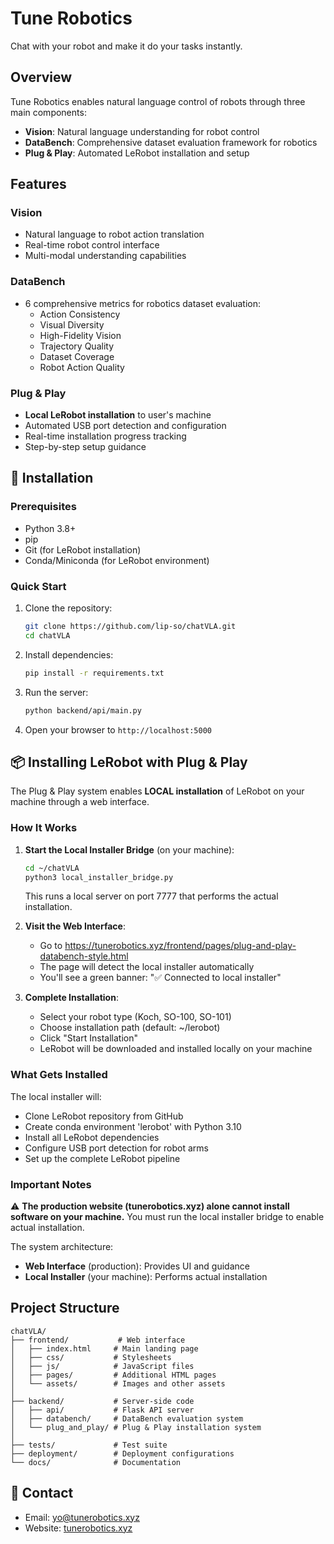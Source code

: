 # Tune Robotics

Chat with your robot and make it do your tasks instantly.

## Overview

Tune Robotics enables natural language control of robots through three main components:

- **Vision**: Natural language understanding for robot control
- **DataBench**: Comprehensive dataset evaluation framework for robotics
- **Plug & Play**: Automated LeRobot installation and setup

## Features

### Vision
- Natural language to robot action translation
- Real-time robot control interface
- Multi-modal understanding capabilities

### DataBench
- 6 comprehensive metrics for robotics dataset evaluation:
  - Action Consistency
  - Visual Diversity
  - High-Fidelity Vision
  - Trajectory Quality
  - Dataset Coverage
  - Robot Action Quality

### Plug & Play
- **Local LeRobot installation** to user's machine
- Automated USB port detection and configuration
- Real-time installation progress tracking
- Step-by-step setup guidance

## 🚀 Installation

### Prerequisites
- Python 3.8+
- pip
- Git (for LeRobot installation)
- Conda/Miniconda (for LeRobot environment)

### Quick Start

1. Clone the repository:
   ```bash
   git clone https://github.com/lip-so/chatVLA.git
   cd chatVLA
   ```

2. Install dependencies:
   ```bash
   pip install -r requirements.txt
   ```

3. Run the server:
   ```bash
   python backend/api/main.py
   ```

4. Open your browser to `http://localhost:5000`

## 📦 Installing LeRobot with Plug & Play

The Plug & Play system enables **LOCAL installation** of LeRobot on your machine through a web interface.

### How It Works

1. **Start the Local Installer Bridge** (on your machine):
   ```bash
   cd ~/chatVLA
   python3 local_installer_bridge.py
   ```
   This runs a local server on port 7777 that performs the actual installation.

2. **Visit the Web Interface**:
   - Go to https://tunerobotics.xyz/frontend/pages/plug-and-play-databench-style.html
   - The page will detect the local installer automatically
   - You'll see a green banner: "✅ Connected to local installer"

3. **Complete Installation**:
   - Select your robot type (Koch, SO-100, SO-101)
   - Choose installation path (default: ~/lerobot)
   - Click "Start Installation"
   - LeRobot will be downloaded and installed locally on your machine

### What Gets Installed

The local installer will:
- Clone LeRobot repository from GitHub
- Create conda environment 'lerobot' with Python 3.10
- Install all LeRobot dependencies
- Configure USB port detection for robot arms
- Set up the complete LeRobot pipeline

### Important Notes

⚠️ **The production website (tunerobotics.xyz) alone cannot install software on your machine.** You must run the local installer bridge to enable actual installation.

The system architecture:
- **Web Interface** (production): Provides UI and guidance
- **Local Installer** (your machine): Performs actual installation

## Project Structure

```
chatVLA/
├── frontend/           # Web interface
│   ├── index.html     # Main landing page
│   ├── css/           # Stylesheets
│   ├── js/            # JavaScript files
│   ├── pages/         # Additional HTML pages
│   └── assets/        # Images and other assets
│
├── backend/           # Server-side code
│   ├── api/           # Flask API server
│   ├── databench/     # DataBench evaluation system
│   └── plug_and_play/ # Plug & Play installation system
│
├── tests/             # Test suite
├── deployment/        # Deployment configurations
└── docs/              # Documentation
```

## 📧 Contact

- Email: yo@tunerobotics.xyz
- Website: [tunerobotics.xyz](https://tunerobotics.xyz)
